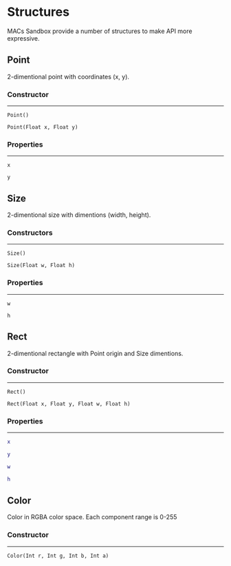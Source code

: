 # Structures

MACs Sandbox provide a number of structures to make API more expressive. 

## Point

2-dimentional point with coordinates (x, y).

### Constructor

---
```
Point()
```

```
Point(Float x, Float y)
```

### Properties
---
```
x
```

```
y
```

## Size

2-dimentional size with dimentions (width, height).

### Constructors
---
```
Size()
```

```
Size(Float w, Float h)
```

### Properties
---
```
w
```
```
h
```

## Rect

2-dimentional rectangle with Point origin and Size dimentions.

### Constructor

---
```
Rect()
```

```
Rect(Float x, Float y, Float w, Float h)
```

### Properties
---
```lua
x
```
```lua
y
```
```lua
w
```
```lua
h
```

## Color

Color in RGBA color space. Each component range is 0-255

### Constructor

---
```
Color(Int r, Int g, Int b, Int a)
```
